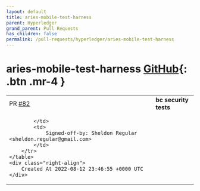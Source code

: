```yaml
---
layout: default
title: aries-mobile-test-harness
parent: Hyperledger
grand_parent: Pull Requests
has_children: false
permalink: /pull-requests/hyperledger/aries-mobile-test-harness
---
```


# aries-mobile-test-harness <span class="fs-3 right-align">[GitHub](https://github.com/hyperledger/aries-mobile-test-harness){: .btn .mr-4 }</span>


<div>
    <table>
        <tr>
            <td>
                PR <a href="https://github.com/hyperledger/aries-mobile-test-harness/pull/82" class=".btn">#82</a>
            </td>
            <td>
                <b>
                    bc security tests
                </b>
            </td>
        </tr>
        <tr>
            <td>
                
            </td>
            <td>
                Signed-off-by: Sheldon Regular <sheldon.regular@gmail.com>
            </td>
        </tr>
    </table>
    <div class="right-align">
        Created At 2022-08-12 23:46:55 +0000 UTC
    </div>
</div>

